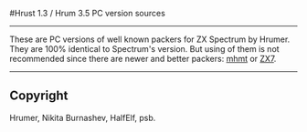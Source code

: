 #Hrust 1.3 / Hrum 3.5 PC version sources

---

These are PC versions of well known packers for ZX Spectrum by Hrumer.
They are 100% identical to Spectrum's version. But using of them is not
recommended since there are newer and better packers:
[mhmt](https://code.google.com/p/mhmt/) or
[ZX7](http://www.worldofspectrum.org/infoseekid.cgi?id=0027996).

---

## Copyright

Hrumer, Nikita Burnashev, HalfElf, psb.

